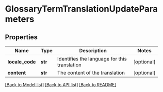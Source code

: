 # GlossaryTermTranslationUpdateParameters

## Properties
Name | Type | Description | Notes
------------ | ------------- | ------------- | -------------
**locale_code** | **str** | Identifies the language for this translation | [optional] 
**content** | **str** | The content of the translation | [optional] 

[[Back to Model list]](../README.md#documentation-for-models) [[Back to API list]](../README.md#documentation-for-api-endpoints) [[Back to README]](../README.md)


